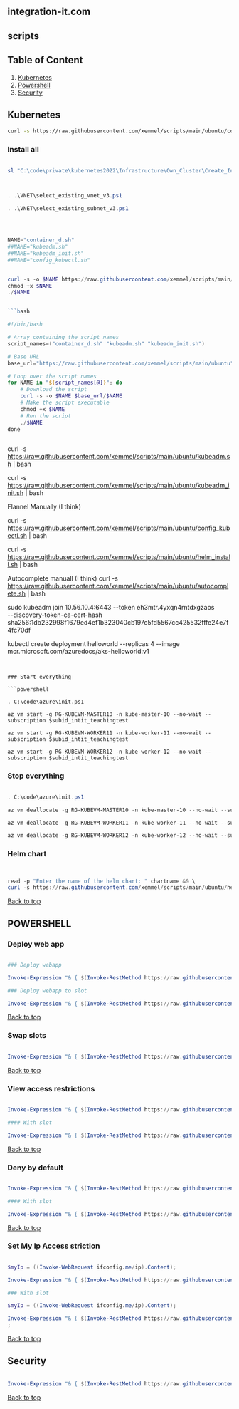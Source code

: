 ## integration-it.com

## scripts

## Table of Content
1. [Kubernetes](#kubernetes)
2. [Powershell](#powershell)
3. [Security](#security)




## Kubernetes



```bash
curl -s https://raw.githubusercontent.com/xemmel/scripts/main/ubuntu/container_d.sh | bash


```



### Install all

```powershell

sl "C:\code\private\kubernetes2022\Infrastructure\Own_Cluster\Create_Infrastructure\VMS\Lone_VM"



. .\VNET\select_existing_vnet_v3.ps1

. .\VNET\select_existing_subnet_v3.ps1




NAME="container_d.sh"
##NAME="kubeadm.sh"
##NAME="kubeadm_init.sh"
##NAME="config_kubectl.sh"


curl -s -o $NAME https://raw.githubusercontent.com/xemmel/scripts/main/ubuntu/$NAME | bash
chmod +x $NAME
./$NAME


```bash

#!/bin/bash

# Array containing the script names
script_names=("container_d.sh" "kubeadm.sh" "kubeadm_init.sh")

# Base URL
base_url="https://raw.githubusercontent.com/xemmel/scripts/main/ubuntu"

# Loop over the script names
for NAME in "${script_names[@]}"; do
    # Download the script
    curl -s -o $NAME $base_url/$NAME
    # Make the script executable
    chmod +x $NAME
    # Run the script
    ./$NAME
done



```


curl -s https://raw.githubusercontent.com/xemmel/scripts/main/ubuntu/kubeadm.sh | bash


curl -s https://raw.githubusercontent.com/xemmel/scripts/main/ubuntu/kubeadm_init.sh | bash


Flannel Manually (I think)

curl -s https://raw.githubusercontent.com/xemmel/scripts/main/ubuntu/config_kubectl.sh | bash


curl -s https://raw.githubusercontent.com/xemmel/scripts/main/ubuntu/helm_install.sh | bash

Autocomplete manuall (I think)
curl -s https://raw.githubusercontent.com/xemmel/scripts/main/ubuntu/autocomplete.sh | bash

sudo kubeadm join 10.56.10.4:6443 --token eh3mtr.4yxqn4rntdxgzaos \
        --discovery-token-ca-cert-hash sha256:1db232998f1679ed4ef1b323040cb197c5fd5567cc425532fffe24e7f4fc70df
		
		


kubectl create deployment helloworld --replicas 4 --image mcr.microsoft.com/azuredocs/aks-helloworld:v1


```


### Start everything

```powershell

. C:\code\azure\init.ps1

az vm start -g RG-KUBEVM-MASTER10 -n kube-master-10 --no-wait --subscription $subid_intit_teachingtest

az vm start -g RG-KUBEVM-WORKER11 -n kube-worker-11 --no-wait --subscription $subid_intit_teachingtest

az vm start -g RG-KUBEVM-WORKER12 -n kube-worker-12 --no-wait --subscription $subid_intit_teachingtest

```

### Stop everything


```powershell

. C:\code\azure\init.ps1

az vm deallocate -g RG-KUBEVM-MASTER10 -n kube-master-10 --no-wait --subscription $subid_intit_teachingtest

az vm deallocate -g RG-KUBEVM-WORKER11 -n kube-worker-11 --no-wait --subscription $subid_intit_teachingtest

az vm deallocate -g RG-KUBEVM-WORKER12 -n kube-worker-12 --no-wait --subscription $subid_intit_teachingtest

```


### Helm chart

```powershell


read -p "Enter the name of the helm chart: " chartname && \
curl -s https://raw.githubusercontent.com/xemmel/scripts/main/ubuntu/helm_chart.sh | bash -s -- $chartname

```

[Back to top](#table-of-content)

## POWERSHELL

### Deploy web app

```powershell

### Deploy webapp

Invoke-Expression "& { $(Invoke-RestMethod https://raw.githubusercontent.com/xemmel/scripts/main/azure/webapps/deploy_webapp_cli.ps1) } -rgName $rgName -webappName $webAppName -subscriptionId $subid_intit_visa -slot stage"

### Deploy webapp to slot

Invoke-Expression "& { $(Invoke-RestMethod https://raw.githubusercontent.com/xemmel/scripts/main/azure/webapps/deploy_webapp_cli.ps1) } -rgName $rgName -webappName $webAppName -subscriptionId $subid_intit_visa -slot stage"

```

[Back to top](#table-of-content)


### Swap slots

```powershell

Invoke-Expression "& { $(Invoke-RestMethod https://raw.githubusercontent.com/xemmel/scripts/main/azure/webapps/swap_webapp_slot.ps1) } -rgName $rgName -webappName $webAppName -subscriptionId $subid_intit_visa -slot stage"

```

[Back to top](#table-of-content)

### View access restrictions

```powershell

Invoke-Expression "& { $(Invoke-RestMethod https://raw.githubusercontent.com/xemmel/scripts/main/azure/webapps/view_access_restrictions.ps1) } -rgName $rgName -webappName $webAppName -subscriptionId $subid_intit_visa"

#### With slot

Invoke-Expression "& { $(Invoke-RestMethod https://raw.githubusercontent.com/xemmel/scripts/main/azure/webapps/view_access_restrictions.ps1) } -rgName $rgName -webappName $webAppName/slots/stage -subscriptionId $subid_intit_visa"

```

[Back to top](#table-of-content)

### Deny by default


```powershell

Invoke-Expression "& { $(Invoke-RestMethod https://raw.githubusercontent.com/xemmel/scripts/main/azure/webapps/set_default_restriction_action.ps1) } -rgName $rgName -webappName $webAppName -subscriptionId $subid_intit_visa -action Deny"

#### With slot

Invoke-Expression "& { $(Invoke-RestMethod https://raw.githubusercontent.com/xemmel/scripts/main/azure/webapps/set_default_restriction_action.ps1) } -rgName $rgName -webappName $webAppName/slots/stage -subscriptionId $subid_intit_visa -action Deny"

```

[Back to top](#table-of-content)

### Set My Ip Access striction

```powershell

$myIp = ((Invoke-WebRequest ifconfig.me/ip).Content);

Invoke-Expression "& { $(Invoke-RestMethod https://raw.githubusercontent.com/xemmel/scripts/main/azure/webapps/add_access_restriction.ps1) } -rgName $rgName -webappName $webAppName -subscriptionId $subid_intit_visa -ruleName ownerspc -ipRange $myIp -priority 400"

### With slot 

$myIp = ((Invoke-WebRequest ifconfig.me/ip).Content);

Invoke-Expression "& { $(Invoke-RestMethod https://raw.githubusercontent.com/xemmel/scripts/main/azure/webapps/add_access_restriction.ps1) } -rgName $rgName -webappName $webAppName/slots/stage -subscriptionId $subid_intit_visa -ruleName ownerspc -ipRange $myIp -priority 400"
;

```

[Back to top](#table-of-content)


## Security

```powershell

Invoke-Expression "& { $(Invoke-RestMethod https://raw.githubusercontent.com/xemmel/scripts/main/azure/security/get_token.ps1) } -tenant $tenant -clientId $clientId -secret $clientSecret -scope $scope"

```

[Back to top](#table-of-content)